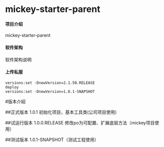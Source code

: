 # mickey-starter-parent

#### 项目介绍
mickey-starter-parent

#### 软件架构
软件架构说明

#### 上传私服
```
versions:set -DnewVersion=2.1.50.RELEASE
deploy
versions:set -DnewVersion=1.0.1-SNAPSHOT
```
#版本介紹

##正式版本
1.0.1 初始化项目，基本工具类(公司项目使用)

##试运行版本
1.0.0.RELEASE 修改po为可配置、扩展底层方法（mickey项目使用）

##测试版本
1.0.1-SNAPSHOT（测试工程使用）